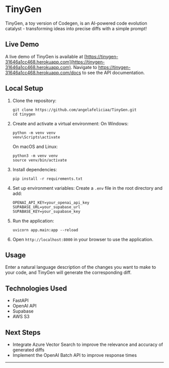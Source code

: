 # TinyGen

TinyGen, a toy version of Codegen, is an AI-powered code evolution catalyst - transforming ideas into precise diffs with a simple prompt!

## Live Demo

A live demo of TinyGen is available at [https://tinygen-31646a1cc468.herokuapp.com](https://tinygen-31646a1cc468.herokuapp.com). Navigate to https://tinygen-31646a1cc468.herokuapp.com/docs to see the API documentation.

## Local Setup

1. Clone the repository:
   ```
   git clone https://github.com/angelafeliciaa/TinyGen.git
   cd tinygen
   ```

2. Create and activate a virtual environment:
   On Windows:
   ```
   python -m venv venv
   venv\Scripts\activate
   ```
   On macOS and Linux:
   ```
   python3 -m venv venv
   source venv/bin/activate
   ```

3. Install dependencies:
   ```
   pip install -r requirements.txt
   ```

4. Set up environment variables:
   Create a `.env` file in the root directory and add:
   ```
   OPENAI_API_KEY=your_openai_api_key
   SUPABASE_URL=your_supabase_url
   SUPABASE_KEY=your_supabase_key
   ```

5. Run the application:
   ```
   uvicorn app.main:app --reload
   ```

6. Open `http://localhost:8000` in your browser to use the application.

## Usage

Enter a natural language description of the changes you want to make to your code, and TinyGen will generate the corresponding diff.

## Technologies Used

- FastAPI
- OpenAI API
- Supabase
- AWS S3

## Next Steps
- Integrate Azure Vector Search to improve the relevance and accuracy of generated diffs
- Implement the OpenAI Batch API to improve response times 

---
